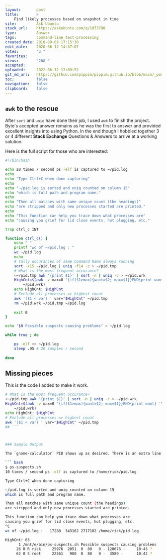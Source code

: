 ```yaml
---
layout:       post
title:        >
    Find likely processes based on snapshot in time
site:         Ask Ubuntu
stack_url:    https://askubuntu.com/q/1073700
type:         Answer
tags:         command-line text-processing
created_date: 2018-09-09 17:15:30
edit_date:    2020-06-12 14:37:07
votes:        "3 "
favorites:    
views:        "208 "
accepted:     
uploaded:     2022-06-12 17:09:52
git_md_url:   https://github.com/pippim/pippim.github.io/blob/main/_posts/2018/2018-09-09-Find-likely-processes-based-on-snapshot-in-time.md
toc:          false
navigation:   false
clipboard:    false
---
```


## `awk` to the rescue

After `sort` and `uniq` have done their job, I used `awk` to finish the project. Byte's accepted answer remains as he was the first to answer and provided excellent insights into using Python. In the end though I hobbled together 3 or 4 different **Stack Exchange** Questions & Answers to arrive at a working solution.

Here is the full script for those who are interested:



``` bash
#!/bin/bash

echo 20 times / second ps -elf is captured to ~/pid.log
echo
echo "Type Ctrl+C when done capturing"
echo
echo "~/pid.log is sorted and uniq counted on column 15"
echo "which is full path and program name."
echo
echo "Then all matches with same unique count (the headings)"
echo "are stripped and only new processes started are printed."
echo
echo "This function can help you trace down what processes are"
echo "causing you grief for lid close events, hot plugging, etc."

trap ctrl_c INT

function ctrl_c() {
    echo " "
    printf "wc of ~/pid.log : " 
    wc ~/pid.log
    echo
    # Tally occurances of same Command Name always running
    sort -k15 ~/pid.log | uniq -f14 -c > ~/pid.tmp
    # What is the most frequent occurance?
    <~/pid.tmp awk '{print $1}' | sort -n | uniq -c > ~/pid.wrk
    HighCnt=$(awk -v max=0 '{if($1>max){want=$2; max=$1}}END{print want} '\
        ~/pid.wrk)
    echo HighCnt: $HighCnt
    # Exclude all processes => highest count
    awk '($1 < var) ' var="$HighCnt" ~/pid.tmp
    rm ~/pid.wrk ~/pid.tmp ~/pid.log
    
    exit 0
}

echo "$0 Possible suspects causing problems" > ~/pid.log

while true ; do

    ps -elf >> ~/pid.log
    sleep .05 # 20 samples / second
    
done
```

## Missing pieces

This is the code I added to make it work.

``` bash
# What is the most frequent occurance?
<~/pid.tmp awk '{print $1}' | sort -n | uniq -c > ~/pid.wrk
HighCnt=$(awk -v max=0 '{if($1>max){want=$2; max=$1}}END{print want} '\
    ~/pid.wrk)
echo HighCnt: $HighCnt
# Exclude all processes => highest count
awk '($1 < var) ' var="$HighCnt" ~/pid.tmp
## ```



### Sample Output

The `gnome-calculator` PID shows up as desired. There is an extra line `sleep 60` which is not wanted but occurs because a daemon woke up and slept again during the test period.

``` bash
$ ps-suspects.sh
10 times / second ps -elf is captured to /home/rick/pid.log

Type Ctrl+C when done capturing

~/pid.log is sorted and uniq counted on column 15
which is full path and program name.

Then all matches with same unique count (the headings)
are stripped and only new processes started are printed.

This function can help you trace down what processes are
causing you grief for lid close events, hot plugging, etc.
^C 
wc of ~/pid.log :   17288  343162 2717102 /home/rick/pid.log

HighCnt: 63
      1 /mnt/e/bin/ps-suspects.sh Possible suspects causing problems
     26 0 R rick     25976  2051  0  80   0 - 120676 -     10:43 ?        00:00:00 gnome-calculator
     62 0 S root     22561   980  0  80   0 -  3589 -      10:42 ?        00:00:00 sleep 60
```

